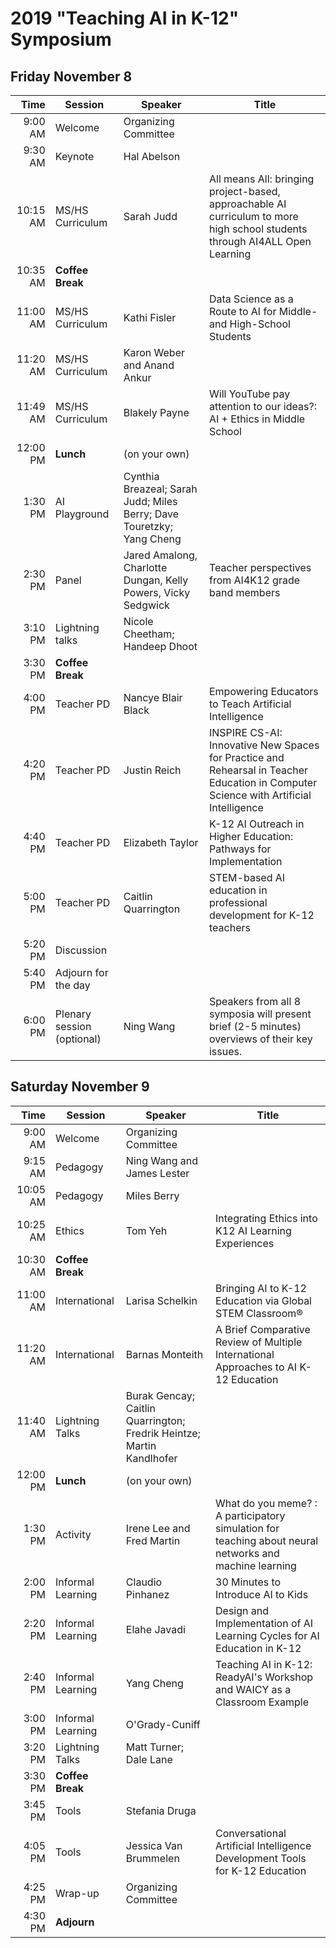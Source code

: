 # 2019 "Teaching AI in K-12" Symposium
##  Friday November 8

|Time|Session|Speaker|Title|
|---:|-------|-------|-----|
9:00 AM|Welcome|Organizing Committee|
9:30 AM|Keynote|Hal Abelson
10:15 AM|MS/HS Curriculum|Sarah Judd|All means All: bringing project-based, approachable AI curriculum to more high school students through AI4ALL Open Learning
10:35 AM|**Coffee Break**
11:00 AM|MS/HS Curriculum|Kathi Fisler|Data Science as a Route to AI for Middle- and High-School Students
11:20 AM|MS/HS Curriculum|Karon Weber and Anand Ankur|
11:49 AM|MS/HS Curriculum|Blakely Payne|Will YouTube pay attention to our ideas?: AI + Ethics in Middle School
12:00 PM|**Lunch**|(on your own)
1:30 PM|AI Playground|Cynthia Breazeal; Sarah Judd; Miles Berry; Dave Touretzky; Yang Cheng
2:30 PM|Panel|Jared Amalong, Charlotte Dungan, Kelly Powers, Vicky Sedgwick|Teacher perspectives from AI4K12 grade band members
3:10 PM|Lightning talks|Nicole Cheetham; Handeep Dhoot
3:30 PM|**Coffee Break**
4:00 PM|Teacher PD|Nancye Blair Black|Empowering Educators to Teach Artificial Intelligence
4:20 PM|Teacher PD|Justin Reich|INSPIRE CS-AI: Innovative New Spaces for Practice and Rehearsal in Teacher Education in Computer Science with Artificial Intelligence
4:40 PM|Teacher PD|Elizabeth Taylor|K-12 AI Outreach in Higher Education: Pathways for Implementation
5:00 PM|Teacher PD|Caitlin Quarrington|STEM-based AI education in professional development for K-12 teachers
5:20 PM|Discussion
5:40 PM|Adjourn for the day
6:00 PM|Plenary session (optional)|Ning Wang|Speakers from all 8 symposia will present brief (2-5 minutes) overviews of their key issues.

## Saturday November 9
|Time|Session|Speaker|Title|
|---:|-------|-------|-----|
9:00 AM|Welcome|Organizing Committee
9:15 AM|Pedagogy|Ning Wang and James Lester
10:05 AM|Pedagogy|Miles Berry
10:25 AM|Ethics|Tom Yeh|Integrating Ethics into K12 AI Learning Experiences
10:30 AM|**Coffee Break**
11:00 AM|International|Larisa Schelkin|Bringing AI to K-12 Education via Global STEM Classroom®
11:20 AM|International|Barnas Monteith|A Brief Comparative Review of Multiple International Approaches to AI K-12 Education
11:40 AM|Lightning Talks|Burak Gencay; Caitlin Quarrington; Fredrik Heintze; Martin Kandlhofer
12:00 PM|**Lunch**|(on your own)
1:30 PM|Activity|Irene Lee and Fred Martin|What do you meme? : A participatory simulation for teaching about neural networks and machine learning
2:00 PM|Informal Learning|Claudio Pinhanez|30 Minutes to Introduce AI to Kids
2:20 PM|Informal Learning|Elahe Javadi|Design and Implementation of AI Learning Cycles for AI Education in K-12	
2:40 PM|Informal Learning|Yang Cheng|Teaching AI in K-12: ReadyAI's Workshop and WAICY as a Classroom Example
3:00 PM|Informal Learning|O'Grady-Cuniff
3:20 PM|Lightning Talks|Matt Turner; Dale Lane
3:30 PM|**Coffee Break**
3:45 PM|Tools|Stefania Druga
4:05 PM|Tools|Jessica Van Brummelen|Conversational Artificial Intelligence Development Tools for K-12 Education
4:25 PM|Wrap-up|Organizing Committee
4:30 PM|**Adjourn**

